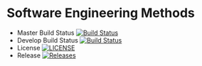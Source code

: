 # Software Engineering Methods

- Master Build Status [![Build Status](https://travis-ci.com/AidanGoldie7/sem.svg?branch=master)](https://travis-ci.com/AidanGoldie7/sem)
- Develop Build Status [![Build Status](https://travis-ci.org/aidangoldie7/sem.svg?branch=develop)](https://travis-ci.org/aidangoldie7/sem)
- License [![LICENSE](https://img.shields.io/github/license/aidangoldie7/sem.svg?style=flat-square)](https://github.com/aidangoldie7/sem/blob/master/LICENSE)
- Release [![Releases](https://img.shields.io/github/release/aidangoldie7/sem/all.svg?style=flat-square)](https://github.com/aidangoldie7/sem/releases)

